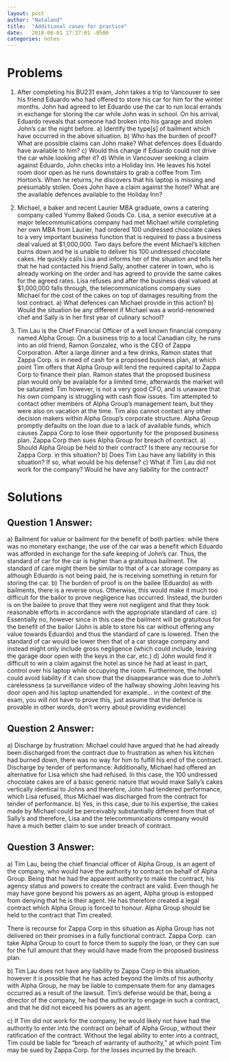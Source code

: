 ```yaml
---
layout: post
author: "Nataland"
title:  "Additional cases for practice"
date:   2018-08-01 17:37:01 -0500
categories: notes
---
```

# Problems

1. After completing his BU231 exam, John takes a trip to Vancouver to see his friend Eduardo who had offered to store his car for him for the winter months. John had agreed to let Eduardo use the car to run local errands in exchange for storing the car while John was in school. On his arrival, Eduardo reveals that someone had broken into his garage and stolen John’s car the night before.
	a)	Identify the type[s] of bailment which have occurred in the above situation.
	b)	Who has the burden of proof? What are possible claims can John make? What defences does Eduardo have available to him?
	c)	Would this change if Eduardo could not drive the car while looking after it?
	d)	While in Vancouver seeking a claim against Eduardo, John checks into a Holiday Inn. He leaves his hotel room door open as he runs downstairs to grab a coffee from Tim Horton’s. When he returns, he discovers that his laptop is missing and presumably stolen. Does John have a claim against the hotel? What are the available defences available to the Holiday Inn?

2. Michael, a baker and recent Laurier MBA graduate, owns a catering company called Yummy Baked Goods Co. Lisa, a senior executive at a major telecommunications company had met Michael while completing her own MBA from Laurier, had ordered 100 undressed chocolate cakes to a very important business function that is required to pass a business deal valued at $1,000,000. Two days before the event Michael’s kitchen burns down and he is unable to deliver his 100 undressed chocolate cakes. He quickly calls Lisa and informs her of the situation and tells her that he had contacted his friend Sally, another caterer in town, who is already working on the order and has agreed to provide the same cakes for the agreed rates. Lisa refuses and after the business deal valued at $1,000,000 falls through, the telecommunications company sues Michael for the cost of the cakes on top of damages resulting from the lost contract.
	a)	What defences can Michael provide in this action?
	b)	Would the situation be any different if Michael was a world-renowned chef and Sally is in her first year of culinary school?

3. Tim Lau is the Chief Financial Officer of a well known financial company named Alpha Group. On a business trip to a local Canadian city, he runs into an old friend, Ramon Gonzalez, who is the CEO of Zappa Corporation. After a large dinner and a few drinks, Ramon states that Zappa Corp. is in need of cash for a proposed business plan, at which point Tim offers that Alpha Group will lend the required capital to Zappa Corp to finance their plan. Ramon states that the proposed business plan would only be available for a limited time, afterwards the market will be saturated. Tim however, is not a very good CFO, and is unaware that his own company is struggling with cash flow issues. Tim attempted to contact other members of Alpha Group’s management team, but they were also on vacation at the time. Tim also cannot contact any other decision makers within Alpha Group’s corporate structure.  Alpha Group promptly defaults on the loan due to a lack of available funds, which causes Zappa Corp to lose their opportunity for the proposed business plan. Zappa Corp then sues Alpha Group for breach of contract.
	a)	Should Alpha Group be held to their contract? Is there any recourse for Zappa Corp. in this situation?
	b)	Does Tim Lau have any liability in this situation? If so, what would be his defense?
	c)  What if Tim Lau did not work for the company? Would he have any liability for the contract?

# Solutions

## Question 1 Answer:

a)	Bailment for value or bailment for the benefit of both parties: while there was no monetary exchange, the use of the car was a benefit which Eduardo was afforded in exchange for the safe keeping of John’s car. Thus, the standard of car for the car is higher than a gratuitous bailment. The standard of care might them be similar to that of a car storage company as although Eduardo is not being paid, he is receiving something in return for storing the car.
b)	The burden of proof is on the bailee (Eduardo) as with bailments, there is a reverse onus. Otherwise, this would make it much too difficult for the bailor to prove negligence has occurred. Instead, the burden is on the bailee to prove that they were not negligent and that they took reasonable efforts in accordance with the appropriate standard of care.
c)	Essentially no, however since in this case the bailment will be gratuitous for the benefit of the bailor (John is able to store his car without offering any value towards Eduardo) and thus the standard of care is lowered. Then the standard of car would be lower then that of a car storage company and instead might only include gross negligence (which could include, leaving the garage door open with the keys in the car, etc.)
d)	John would find it difficult to win a claim against the hotel as since he had at least in part, control over his laptop while occupying the room. Furthermore, the hotel could avoid liability if it can show that the disappearance was due to John’s carelessness (a surveillance video of the hallway showing John leaving his door open and his laptop unattended for example... in the context of the exam, you will not have to prove this, just assume that the defence is provable  in other words, don’t worry about providing evidence)

## Question 2 Answer:

a)	Discharge by frustration: Michael could have argued that he had already been discharged from the contract due to frustration as when his kitchen had burned down, there was no way for him to fulfill his end of the contract.
Discharge by tender of performance: Additionally, Michael had offered an alternative for Lisa which she had refused. In this case, the 100 undressed chocolate cakes are of a basic generic nature that would make Sally’s cakes vertically identical to Johns and therefore, John had tendered performance, which Lisa refused, thus Michael was discharged from the contract for tender of performance.
b)	Yes, in this case, due to his expertise, the cakes made by Michael could be perceivably substantially different from that of Sally’s and therefore, Lisa and the telecommunications company would have a much better claim to sue under breach of contract.

## Question 3 Answer:

a)	Tim Lau, being the chief financial officer of Alpha Group, is an agent of the company, who would have the authority to contract on behalf of Alpha Group. Being that he had the apparent authority to make the contract, his agency status and powers to create the contract are valid. Even though he may have gone beyond his powers as an agent, Alpha group is estopped from denying that he is their agent. He has therefore created a legal contract which Alpha Group is forced to honour. Alpha Group should be held to the contract that Tim created.

There is recourse for Zappa Corp in this situation as Alpha Group has not delivered on their promises in a fully functional contract. Zappa Corp. can take Alpha Group to court to force them to supply the loan, or they can sue for the full amount that they would have made from the proposed business plan.

b)	Tim Lau does not have any liability to Zappa Corp in this situation, however it is possible that he has acted beyond the limits of his authority with Alpha Group, he may be liable to compensate them for any damages occurred as a result of the lawsuit. 
Tim’s defense would be that, being a director of the company, he had the authority to engage in such a contract, and that he did not exceed his powers as an agent.

c)	If Tim did not work for the company, he would likely not have had the authority to enter into the contract on behalf of Alpha Group, without their ratification of the contract. Without the legal ability to enter into a contract, Tim could be liable for “breach of warranty of authority,” at which point Tim may be sued by Zappa Corp. for the losses incurred by the breach.

